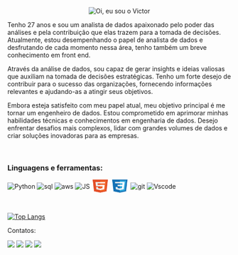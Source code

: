 <p align="center">
  <img src="https://github.com/Vbritsx/Vbritsx/blob/main/assets/victorheader.gif" alt="Oi, eu sou o Victor">
</p>


Tenho 27 anos e sou um analista de dados apaixonado pelo poder das análises e pela contribuição que elas trazem para a tomada de decisões. Atualmente, estou desempenhando o papel de analista de dados e desfrutando de cada momento nessa área, tenho também um breve conhecimento em front end. 

Através da análise de dados, sou capaz de gerar insights e ideias valiosas que auxiliam na tomada de decisões estratégicas. Tenho um forte desejo de contribuir para o sucesso das organizações, fornecendo informações relevantes e ajudando-as a atingir seus objetivos.

Embora esteja satisfeito com meu papel atual, meu objetivo principal é me tornar um engenheiro de dados. Estou comprometido em aprimorar minhas habilidades técnicas e conhecimentos em engenharia de dados. Desejo enfrentar desafios mais complexos, lidar com grandes volumes de dados e criar soluções inovadoras para as empresas.


<div style="display: inline_block"><br>
  <h3 align="left">Linguagens e ferramentas:</h3>
  <img align="center" alt="Python" height="30" width="40" src="https://cdn.jsdelivr.net/gh/devicons/devicon/icons/python/python-original.svg" />
  <img align="center" alt="sql" height="30" width="40" src="https://cdn.jsdelivr.net/gh/devicons/devicon/icons/postgresql/postgresql-original.svg" />
   <img align="center" alt="aws" height="30" width="40"  src="https://cdn.jsdelivr.net/gh/devicons/devicon/icons/amazonwebservices/amazonwebservices-plain-wordmark.svg" />
  <img align="center" alt="JS" height="30" width="40" src="https://cdn.jsdelivr.net/gh/devicons/devicon/icons/javascript/javascript-plain.svg" />
  <img align="center" alt="HTML" height="30" width="40" src="https://raw.githubusercontent.com/devicons/devicon/master/icons/html5/html5-original.svg">
  <img align="center" alt="CSS" height="30" width="40" src="https://raw.githubusercontent.com/devicons/devicon/master/icons/css3/css3-original.svg">
     <img align="center" alt="git" height="30" width="40" src="https://cdn.jsdelivr.net/gh/devicons/devicon/icons/git/git-original.svg" />
  <img align="center" alt="Vscode" height="30" width="40" src="https://cdn.jsdelivr.net/gh/devicons/devicon/icons/vscode/vscode-original.svg" />

  
  
  </div>
  
  &nbsp;
 

[![Top Langs](https://github-readme-stats.vercel.app/api/top-langs/?username=Vbritsx)](https://github.com/anuraghazra/github-readme-stats)
&nbsp;


<div>
  <p1>Contatos:</p>
 <a href="https://www.linkedin.com/in/victor-brito96/" target="_blank"><img src="https://img.shields.io/badge/-LinkedIn-%230077B5?style=for-the-badge&logo=linkedin&logoColor=white" target="_blank"></a> 
 <a href="(https://discord.gg/8rs5KEFb)" target="_blank"><img src="https://img.shields.io/badge/Discord-7289DA?style=for-the-badge&logo=discord&logoColor=white" target="_blank"></a> 
  <a href = "mailto:victorbs.brand@gmail.com"><img src="https://img.shields.io/badge/-Gmail-%23333?style=for-the-badge&logo=gmail&logoColor=white" target="_blank"></a>
  <a href="https://instagram.com/victorbrits" target="_blank"><img src="https://img.shields.io/badge/-Instagram-%23E4405F?style=for-the-badge&logo=instagram&logoColor=white" target="_blank"></a>
 
  
</div>

